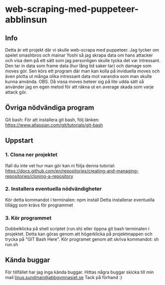 # web-scraping-med-puppeteer-abblinsun

## Info
Detta är ett projekt där vi skulle web-scrapa med puppeteer. Jag tycker om spelet smashbros och mainar Yoshi så jag skrapa data om hans attacker och visa dem på ett sätt som jag personligen skulle tycka det var intressant. Den tar in data som frame data (hur lång tid saker tar) och damage som moves gör. Sen körs ett program där man kan kolla på inviduella moves och även plotta ut många olika intressant data mot varandra som man skulle kunna använda. OBS. Då vissa moves beteer sig på lite udda sätt så använder jag en egen metod för att räkna ut en average skada som varje attack gör.

## Övriga nödvändiga program
Git bash: För att installera git bash, följ länken: https://www.atlassian.com/git/tutorials/git-bash

## Uppstart

### 1. Clona ner projektet
Ifall du inte vet hur man gör kan ni följa denna tutorial: https://docs.github.com/en/repositories/creating-and-managing-repositories/cloning-a-repository

### 2. Installera eventuella nödvändigheter
Kör detta kommandot i terminalen: npm install
Detta installerar eventuella tillägg som krävs för programmet

### 3. Kör programmet
Dubbelklicka på shell scriptet (run.sh) eller öppna git bash terminalen i projektet. Detta kan göras genom att högerklicka på projektmappen och trycka på "GIT Bash Here".
Kör programet genom att skriva kommandot: sh run.sh


## Kända buggar
För tillfället har jag inga kända buggar. Hittas några buggar skicka till min mail linus.sundman@abbgymnasiet.se Tack på förhand :)






